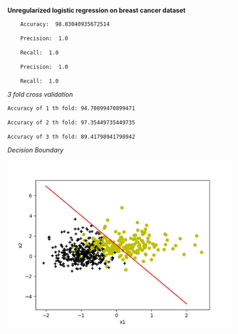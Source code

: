 **Unregularized logistic regression on breast cancer dataset**

        Accuracy:  98.83040935672514

        Precision:  1.0

        Recall:  1.0

        Precision:  1.0

        Recall:  1.0

*3 fold cross validation*

    Accuracy of 1 th fold: 94.70899470899471

    Accuracy of 2 th fold: 97.35449735449735

    Accuracy of 3 th fold: 89.41798941798942

*Decision Boundary*

![img](Decision_boundary.png)


